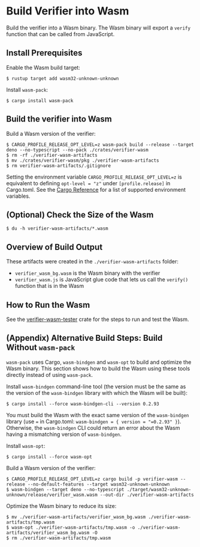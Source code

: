 # Build Verifier into Wasm

Build the verifier into a Wasm binary. The Wasm binary will export a `verify` function that can be called from JavaScript.

## Install Prerequisites

Enable the Wasm build target:
```
$ rustup target add wasm32-unknown-unknown
```

Install `wasm-pack`:
```
$ cargo install wasm-pack
```

## Build the verifier into Wasm

Build a Wasm version of the verifier:
```
$ CARGO_PROFILE_RELEASE_OPT_LEVEL=z wasm-pack build --release --target deno --no-typescript --no-pack ./crates/verifier-wasm
$ rm -rf ./verifier-wasm-artifacts
$ mv ./crates/verifier-wasm/pkg ./verifier-wasm-artifacts
$ rm verifier-wasm-artifacts/.gitignore
```

Setting the environment variable `CARGO_PROFILE_RELEASE_OPT_LEVEL=z` is equivalent to defining `opt-level = "z"` under `[profile.release]` in Cargo.toml. See the [Cargo Reference](https://doc.rust-lang.org/nightly/cargo/reference/environment-variables.html) for a list of supported environment variables.

## (Optional) Check the Size of the Wasm

```
$ du -h verifier-wasm-artifacts/*.wasm
```

## Overview of Build Output

These artifacts were created in the `./verifier-wasm-artifacts` folder:
- `verifier_wasm_bg.wasm` is the Wasm binary with the verifier
- `verifier_wasm.js` is JavaScript glue code that lets us call the `verify()` function that is in the Wasm

## How to Run the Wasm

See the [verifier-wasm-tester](../verifier-wasm-tester/README.md) crate for the steps to run and test the Wasm.

## (Appendix) Alternative Build Steps: Build Without `wasm-pack`

`wasm-pack` uses Cargo, `wasm-bindgen` and `wasm-opt` to build and optimize the Wasm binary. This section shows how to build the Wasm using these tools directly instead of using `wasm-pack`.

Install `wasm-bindgen` command-line tool (the version must be the same as the version of the `wasm-bindgen` library with which the Wasm will be built):
```
$ cargo install --force wasm-bindgen-cli --version 0.2.93
```
You must build the Wasm with the exact same version of the `wasm-bindgen` library (use `=` in Cargo.toml: `wasm-bindgen = { version = "=0.2.93" }`). Otherwise, the `wasm-bindgen` CLI could return an error about the Wasm having a mismatching version of `wasm-bindgen`.

Install `wasm-opt`:
```
$ cargo install --force wasm-opt
```

Build a Wasm version of the verifier:
```
$ CARGO_PROFILE_RELEASE_OPT_LEVEL=z cargo build -p verifier-wasm --release --no-default-features --target wasm32-unknown-unknown
$ wasm-bindgen --target deno --no-typescript ./target/wasm32-unknown-unknown/release/verifier_wasm.wasm --out-dir ./verifier-wasm-artifacts
```

Optimize the Wasm binary to reduce its size:
```
$ mv ./verifier-wasm-artifacts/verifier_wasm_bg.wasm ./verifier-wasm-artifacts/tmp.wasm
$ wasm-opt ./verifier-wasm-artifacts/tmp.wasm -o ./verifier-wasm-artifacts/verifier_wasm_bg.wasm -O
$ rm ./verifier-wasm-artifacts/tmp.wasm
```
